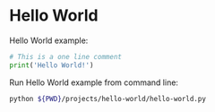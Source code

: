 # Hello World

Hello World example:

```python
# This is a one line comment
print('Hello World!')
```

Run Hello World example from command line:

```bash
python ${PWD}/projects/hello-world/hello-world.py
```
